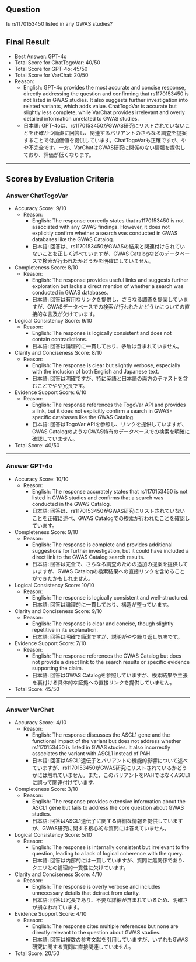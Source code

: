 ## Question

Is rs1170153450 listed in any GWAS studies?

## Final Result

- Best Answer: GPT-4o
- Total Score for ChatTogoVar: 40/50
- Total Score for GPT-4o: 45/50
- Total Score for VarChat: 20/50
- Reason:
  - English: GPT-4o provides the most accurate and concise response, directly addressing the question and confirming that rs1170153450 is not listed in GWAS studies. It also suggests further investigation into related variants, which adds value. ChatTogoVar is accurate but slightly less complete, while VarChat provides irrelevant and overly detailed information unrelated to GWAS studies.
  - 日本語: GPT-4oは、rs1170153450がGWAS研究にリストされていないことを正確かつ簡潔に回答し、関連するバリアントのさらなる調査を提案することで付加価値を提供しています。ChatTogoVarも正確ですが、やや不完全です。一方、VarChatはGWAS研究に関係のない情報を提供しており、評価が低くなります。

---

## Scores by Evaluation Criteria

### Answer ChatTogoVar
- Accuracy Score: 9/10
  - Reason: 
    - English: The response correctly states that rs1170153450 is not associated with any GWAS findings. However, it does not explicitly confirm whether a search was conducted in GWAS databases like the GWAS Catalog.
    - 日本語: 回答は、rs1170153450がGWASの結果と関連付けられていないことを正しく述べていますが、GWAS Catalogなどのデータベースで検索が行われたかどうかを明確にしていません。
- Completeness Score: 8/10
  - Reason: 
    - English: The response provides useful links and suggests further exploration but lacks a direct mention of whether a search was conducted in GWAS databases.
    - 日本語: 回答は有用なリンクを提供し、さらなる調査を提案していますが、GWASデータベースでの検索が行われたかどうかについての直接的な言及が欠けています。
- Logical Consistency Score: 9/10
  - Reason: 
    - English: The response is logically consistent and does not contain contradictions.
    - 日本語: 回答は論理的に一貫しており、矛盾は含まれていません。
- Clarity and Conciseness Score: 8/10
  - Reason: 
    - English: The response is clear but slightly verbose, especially with the inclusion of both English and Japanese text.
    - 日本語: 回答は明確ですが、特に英語と日本語の両方のテキストを含むことでやや冗長です。
- Evidence Support Score: 6/10
  - Reason: 
    - English: The response references the TogoVar API and provides a link, but it does not explicitly confirm a search in GWAS-specific databases like the GWAS Catalog.
    - 日本語: 回答はTogoVar APIを参照し、リンクを提供していますが、GWAS CatalogのようなGWAS特有のデータベースでの検索を明確に確認していません。
- Total Score: 40/50

---

### Answer GPT-4o
- Accuracy Score: 10/10
  - Reason: 
    - English: The response accurately states that rs1170153450 is not listed in GWAS studies and confirms that a search was conducted in the GWAS Catalog.
    - 日本語: 回答は、rs1170153450がGWAS研究にリストされていないことを正確に述べ、GWAS Catalogでの検索が行われたことを確認しています。
- Completeness Score: 9/10
  - Reason: 
    - English: The response is complete and provides additional suggestions for further investigation, but it could have included a direct link to the GWAS Catalog search results.
    - 日本語: 回答は完全で、さらなる調査のための追加の提案を提供していますが、GWAS Catalogの検索結果への直接リンクを含めることができたかもしれません。
- Logical Consistency Score: 10/10
  - Reason: 
    - English: The response is logically consistent and well-structured.
    - 日本語: 回答は論理的に一貫しており、構造が整っています。
- Clarity and Conciseness Score: 9/10
  - Reason: 
    - English: The response is clear and concise, though slightly repetitive in its explanation.
    - 日本語: 回答は明確で簡潔ですが、説明がやや繰り返し気味です。
- Evidence Support Score: 7/10
  - Reason: 
    - English: The response references the GWAS Catalog but does not provide a direct link to the search results or specific evidence supporting the claim.
    - 日本語: 回答はGWAS Catalogを参照していますが、検索結果や主張を裏付ける具体的な証拠への直接リンクを提供していません。
- Total Score: 45/50

---

### Answer VarChat
- Accuracy Score: 4/10
  - Reason: 
    - English: The response discusses the ASCL1 gene and the functional impact of the variant but does not address whether rs1170153450 is listed in GWAS studies. It also incorrectly associates the variant with ASCL1 instead of PAH.
    - 日本語: 回答はASCL1遺伝子とバリアントの機能的影響について述べていますが、rs1170153450がGWAS研究にリストされているかどうかには触れていません。また、このバリアントをPAHではなくASCL1に誤って関連付けています。
- Completeness Score: 3/10
  - Reason: 
    - English: The response provides extensive information about the ASCL1 gene but fails to address the core question about GWAS studies.
    - 日本語: 回答はASCL1遺伝子に関する詳細な情報を提供していますが、GWAS研究に関する核心的な質問には答えていません。
- Logical Consistency Score: 5/10
  - Reason: 
    - English: The response is internally consistent but irrelevant to the question, leading to a lack of logical coherence with the query.
    - 日本語: 回答は内部的には一貫していますが、質問に無関係であり、クエリとの論理的一貫性に欠けています。
- Clarity and Conciseness Score: 4/10
  - Reason: 
    - English: The response is overly verbose and includes unnecessary details that detract from clarity.
    - 日本語: 回答は冗長であり、不要な詳細が含まれているため、明確さが損なわれています。
- Evidence Support Score: 4/10
  - Reason: 
    - English: The response cites multiple references but none are directly relevant to the question about GWAS studies.
    - 日本語: 回答は複数の参考文献を引用していますが、いずれもGWAS研究に関する質問に直接関連していません。
- Total Score: 20/50